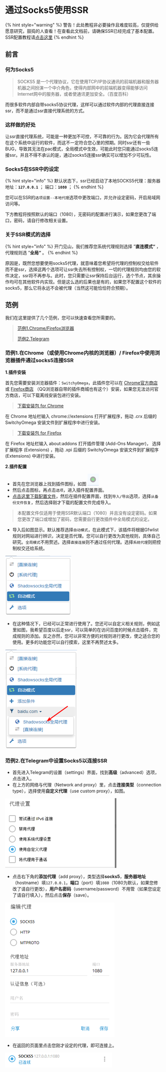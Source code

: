 # 通过Socks5使用SSR

{% hint style="warning" %}
警告！此处教程非必要操作且难度较高，仅提供给愿意研究，鼓捣的人查看！在查看此文档前，请确保SSR已经完成了基本配置。SSR配置教程请[点击这里](../basic/windows/ssr.md)
{% endhint %}

## 前言

### 何为Socks5

> SOCKS5 是一个代理协议，它在使用TCP/IP协议通讯的前端机器和服务器机器之间扮演一个中介角色，使得内部网中的前端机器变得能够访问Internet网中的服务器，或者使通讯更加安全。（百度百科）

而很多软件内部自带socks5协议代理，这样可以通过软件内部的代理直接连接ssr，而不是通过ssr直接代理系统的方式。

### 这样做的好处

让ssr直接代理系统，可能是一种更加不可控，不可靠的行为。因为它会代理所有在这个系统中运行的软件，而这不一定符合您心里的预期。同时ssr还有一些BUG，导致其无法在pac模式，全局模式中生效，可能此时您只能通过socks5连接ssr。并且不得不承认的是，通过socks5连接ssr确实可以增加不少可玩性。

### Socks5在SSR中的设定

{% hint style="info" %}
默认状态下，ssr已经启动了本地SOCKS5代理：服务器地址：**`127.0.0.1`** ； 端口：**`1080`** ；
{% endhint %}

您可以在SSR的`选项设置--本地代理`选项中更改端口，并允许设定密码，开启局域网访问等。

下方教程将按照默认的端口（1080），无密码的配置进行演示，如果您更改了端口，密码，请自行修改相关设置。

### 关于SSR模式的选择

{% hint style="info" %}
开门见山，我们推荐您系统代理规则选择 ”**直连模式“** ，代理规则选 ”**全局“** 。
{% endhint %}

原因是，既然您想要使用socks5代理，就意味着您希望将代理的控制权交给软件而不是ssr，选择这两个选项可让ssr失去所有控制权，一切的代理规则均由您的软件决定，ssr将不再参与。此时，您只需要让ssr保持后台运行，选个节点，其余操作均可在其他软件内实现。但是这么选的后果也是有的，如果您不配置这个软件的socks5，那么它将永远不会被代理（当然这可能恰恰符合预期）。

## 范例

我们在这里提供了几个范例，您可以快速查看您所需要的。

> [范例1.Chrome/Firefox浏览器](socks5.md#fan-li-1-zai-chrome-huo-shi-yong-chrome-nei-he-de-lan-qi-firefox-zhong-shi-yong-lan-qi-cha-jian-tong-guo-socks-5-lian-jie-ssr)
>
> [范例2.Telegram](socks5.md#fan-li-2-zai-telegram-zhong-she-zhi-socks-5-yi-lian-jie-ssr)

### 范例1.在Chrome（或使用Chrome内核的浏览器）/ Firefox中使用浏览器插件通过socks5连接SSR

**1.插件安装**

首先您需要安装浏览器插件：`SwitchyOmega`，此插件您可以在 [Chrome官方商店](https://chrome.google.com/webstore/detail/padekgcemlokbadohgkifijomclgjgif) 或 [Firefox商店](https://addons.mozilla.org/en-US/firefox/addon/switchyomega/) （QQ浏览器自带的插件商城也有这个）安装，如果您无法访问官方商店，可以下载离线安装包进行安装。

> [下载安装包 for Chrome](https://github.com/FelisCatus/SwitchyOmega/releases/download/v2.5.20/SwitchyOmega_Chromium.crx)

在 Chrome 地址栏输入 chrome://extensions 打开扩展程序，拖动 .crx 后缀的 SwitchyOmega 安装文件到扩展程序中进行安装。

> [下载安装包 for Firefox](https://github.com/FelisCatus/SwitchyOmega/releases/download/v2.5.20/proxy_switchyomega-2.5.20-an+fx.xpi)

在 Firefox 地址栏输入 about:addons 打开插件管理 \(Add-Ons Manager\)， 选择扩展程序 \(Extensions\) ，拖动 .xpi 后缀的 SwitchyOmega 安装文件到扩展程序 \(Extensions\) 中进行安装。

**2.插件配置**

* 首先在您浏览器上找到插件图标，如图 ![cj1](../.gitbook/assets/cj1.png)
* 然后点击图标，再点击`选项`，进入插件配置界面。
* [点击这里下载配置文件](https://www.cttz.xyz/OmegaOptions.bak)，然后在插件配置界面，找到`导入/导出`选项，选择`从备份文件恢复`，然后选择刚才下载的配置文件完成导入。

> 本配置文件仅适用于使用SSR默认端口（1080）并且没有设定密码。如果您更改了端口或增加了密码，您需要自行更改插件中全局模式的设定。

* 导入后如图显示。默认推荐选择`自动模式`，在此模式下，该插件将根据Gfwlist规则对网站进行辨识，决定是否代理。您可以自行更改为其他规则，具体自己研究。`全局模式`不用赘述。选择`直接连接`则不通过任何代理。选择`系统代理`则把控制权交还给系统。

![](../.gitbook/assets/cj2.png)

* 在这种情况下，已经可以正常进行使用了。您还可以自定义相关规则，例如这里如图，我希望百度以后走ssr，可以简单的在访问百度的时候点击插件，完成规则的添加。反之亦然，您可以非常方便的对规则进行更改，使之适合您的使用。更多的功能您可以自行摸索，这里不再赘述太多。

![](../.gitbook/assets/cj3.png)

### 范例2.在Telegram中设置Socks5以连接SSR

* 首先进入Telegram的设置（settings）界面，找到**高级**（advanced）选项，点击进入。
* 在上方的网络与代理（Network and proxy）里，点击**连接类型**（connection type），选择使用**自定义代理**（use custom proxy），如图。

![](../.gitbook/assets/tgp1.png)

* 点击右下角的**添加代理**（add proxy），类型选择**socks5**，**服务器地址**（hostname）填`127.0.0.1`，**端口**（port）填`1080`（1080为默认，如果您修改了请自行更改），**用户名密码**（username/password）不用管（如果您设定了请自行填入），然后点击**保存**（save）。

![](../.gitbook/assets/tgp3.png)

* 在返回的页面里点击您刚才设定的代理，即可连接上。

![](../.gitbook/assets/tgp2.png)

